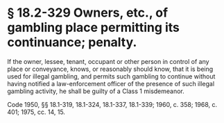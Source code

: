 # § 18.2-329 Owners, etc., of gambling place permitting its continuance; penalty.

<p>If the owner, lessee, tenant, occupant or other person in control of any place or conveyance, knows, or reasonably should know, that it is being used for illegal gambling, and permits such gambling to continue without having notified a law-enforcement officer of the presence of such illegal gambling activity, he shall be guilty of a Class 1 misdemeanor.</p><p>Code 1950, §§ 18.1-319, 18.1-324, 18.1-337, 18.1-339; 1960, c. 358; 1968, c. 401; 1975, cc. 14, 15.</p>